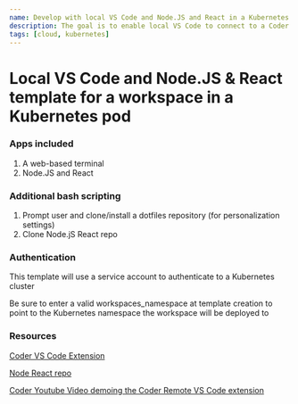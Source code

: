 ```yaml
---
name: Develop with local VS Code and Node.JS and React in a Kubernetes pod
description: The goal is to enable local VS Code to connect to a Coder workspace 
tags: [cloud, kubernetes]
---
```


# Local VS Code and Node.JS & React template for a workspace in a Kubernetes pod

### Apps included
1. A web-based terminal
1. Node.JS and React

### Additional bash scripting
1. Prompt user and clone/install a dotfiles repository (for personalization settings)
1. Clone Node.jS React repo

### Authentication

This template will use a service account to authenticate to a Kubernetes cluster

Be sure to enter a valid workspaces_namespace at template creation to point to the Kubernetes namespace the workspace will be deployed to

### Resources
[Coder VS Code Extension](https://marketplace.visualstudio.com/items?itemName=coder.coder-remote)

[Node React repo](https://github.com/sharkymark/coder-react)

[Coder Youtube Video demoing the Coder Remote VS Code extension](https://youtu.be/OlFLZfGx8vw)